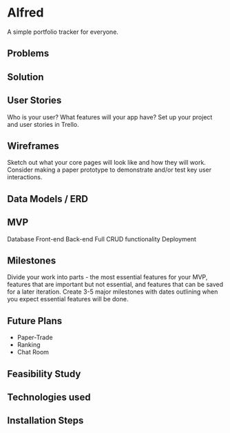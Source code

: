 # Alfred
A simple portfolio tracker for everyone.

## Problems

## Solution

## User Stories
Who is your user? What features will your app have? Set up your project and user stories in Trello.

## Wireframes
Sketch out what your core pages will look like and how they will work. Consider making a paper prototype to demonstrate and/or test key user interactions.

## Data Models / ERD

## MVP
Database
Front-end
Back-end
Full CRUD functionality
Deployment

## Milestones
Divide your work into parts - the most essential features for your MVP, features that are important but not essential, and features that can be saved for a later iteration. Create 3-5 major milestones with dates outlining when you expect essential features will be done.

## Future Plans
- Paper-Trade
- Ranking
- Chat Room

## Feasibility Study

## Technologies used

## Installation Steps
